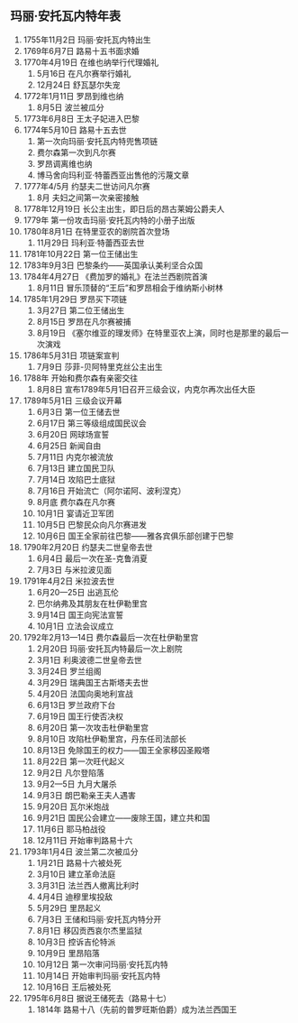 ## 玛丽·安托瓦内特年表

1. 1755年11月2日	玛丽·安托瓦内特出生
1. 1769年6月7日	    路易十五书面求婚
1. 1770年4月19日	在维也纳举行代理婚礼
    1. 5月16日	    在凡尔赛举行婚礼
    1. 12月24日	    舒瓦瑟尔失宠
1. 1772年1月11日	罗昂到维也纳
    1. 8月5日	    波兰被瓜分
1. 1773年6月8日	    王太子妃进入巴黎
1. 1774年5月10日	路易十五去世
    1. 第一次向玛丽·安托瓦内特兜售项链
    1. 费尔森第一次到凡尔赛
    1. 罗昂调离维也纳
    1. 博马舍向玛利亚·特蕾西亚出售他的污蔑文章
1. 1777年4/5月	    约瑟夫二世访问凡尔赛
    1. 8月          夫妇之间第一次亲密接触
1. 1778年12月19日	长公主出生，即日后的昂古莱姆公爵夫人
1. 1779年	        第一份攻击玛丽·安托瓦内特的小册子出版
1. 1780年8月1日	    在特里亚农的剧院首次登场
    1. 11月29日	    玛利亚·特蕾西亚去世
1. 1781年10月22日	第一位王储出生
1. 1783年9月3日	    巴黎条约——英国承认美利坚合众国
1. 1784年4月27日	《费加罗的婚礼》在法兰西剧院首演
    1. 8月11日  	冒乐顶替的“王后”和罗昂相会于维纳斯小树林
1. 1785年1月29日	罗昂买下项链
    1. 3月27日	    第二位王储出生
    1. 8月15日	    罗昂在凡尔赛被捕
    1. 8月19日	    《塞尔维亚的理发师》在特里亚农上演，同时也是那里的最后一次演戏
1. 1786年5月31日	项链案宣判
    1. 7月9日	    莎菲-贝阿特里克丝公主出生
1. 1788年	        开始和费尔森有亲密交往
    1. 8月8日	    宣布1789年5月1日召开三级会议，内克尔再次出任大臣
1. 1789年5月1日	    三级会议开幕
    1. 6月3日	    第一位王储去世
    1. 6月17日	    第三等级组成国民议会
    1. 6月20日  	网球场宣誓
    1. 6月25日  	新闻自由
    1. 7月11日  	内克尔被流放
    1. 7月13日  	建立国民卫队
    1. 7月14日	    攻陷巴士底狱
    1. 7月16日	    开始流亡（阿尔诺阿、波利涅克）
    1. 8月底	    费尔森在凡尔赛
    1. 10月1日	    宴请近卫军团
    1. 10月5日	    巴黎民众向凡尔赛进发
    1. 10月6日	    国王全家前往巴黎——雅各宾俱乐部创建于巴黎
1. 1790年2月20日	约瑟夫二世皇帝去世
    1. 6月4日	    最后一次在圣-克鲁消夏
    1. 7月3日	    与米拉波见面
1. 1791年4月2日	    米拉波去世
    1. 6月20—25日	出逃瓦伦
    1. 巴尔纳弗及其朋友在杜伊勒里宫
    1. 9月14日	    国王向宪法宣誓
    1. 10月1日	    立法会议成立
1. 1792年2月13—14日	费尔森最后一次在杜伊勒里宫
    1. 2月20日	    玛丽·安托瓦内特最后一次上剧院
    1. 3月1日	    利奥波德二世皇帝去世
    1. 3月24日	    罗兰组阁
    1. 3月29日	    瑞典国王古斯塔夫去世
    1. 4月20日  	法国向奥地利宣战
    1. 6月13日	    罗兰政府下台
    1. 6月19日	    国王行使否决权
    1. 6月20日	    第一次攻击杜伊勒里宫
    1. 8月10日	    攻陷杜伊勒里宫，丹东任司法部长
    1. 8月13日	    免除国王的权力——国王全家移囚圣殿塔
    1. 8月22日	    第一次旺代起义
    1. 9月2日	    凡尔登陷落
    1. 9月2—5日	    九月大屠杀
    1. 9月3日	    朗巴勒亲王夫人遇害
    1. 9月20日	    瓦尔米炮战
    1. 9月21日	    国民公会建立——废除王国，建立共和国
    1. 11月6日	    耶马柏战役
    1. 12月11日	    开始审判路易十六
1. 1793年1月4日	    波兰第二次被瓜分
    1. 1月21日	    路易十六被处死
    1. 3月10日	    建立革命法庭
    1. 3月31日	    法兰西人撤离比利时
    1. 4月4日	    迪穆里埃投敌
    1. 5月29日	    里昂起义
    1. 7月3日	    王储和玛丽·安托瓦内特分开
    1. 8月1日	    移囚贡西哀尔杰里监狱
    1. 10月3日  	控诉吉伦特派
    1. 10月9日  	里昂陷落
    1. 10月12日 	第一次审问玛丽·安托瓦内特
    1. 10月14日	    开始审判玛丽·安托瓦内特
    1. 10月16日 	王后被处死
1. 1795年6月8日	    据说王储死去（路易十七）
    1. 1814年	    路易十八（先前的普罗旺斯伯爵）成为法兰西国王
